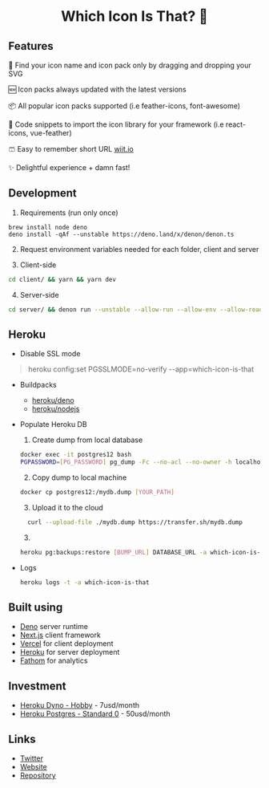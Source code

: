 <div align="center">
  <h1>Which Icon Is That? 🤔</h1>
</div>

## Features

🔎 Find your icon name and icon pack only by dragging and dropping your SVG

🆕 Icon packs always updated with the latest versions

📦 All popular icon packs supported (i.e feather-icons, font-awesome)

📎 Code snippets to import the icon library for your framework (i.e react-icons, vue-feather)

🩳 Easy to remember short URL [wiit.io](https://wiit.io)

✨ Delightful experience + damn fast!

## Development

1. Requirements (run only once)

```
brew install node deno
deno install -qAf --unstable https://deno.land/x/denon/denon.ts
```

2. Request environment variables needed for each folder, client and server

3. Client-side

```bash
cd client/ && yarn && yarn dev
```

4. Server-side

```bash
cd server/ && denon run --unstable --allow-run --allow-env --allow-read --allow-write --allow-net app.ts
```

## Heroku

- Disable SSL mode

> heroku config:set PGSSLMODE=no-verify --app=which-icon-is-that

- Buildpacks

  - [heroku/deno](https://github.com/chibat/heroku-buildpack-deno.git)
  - [heroku/nodejs](https://elements.heroku.com/buildpacks/heroku/heroku-buildpack-nodejs)

- Populate Heroku DB

  1. Create dump from local database

  ```bash
  docker exec -it postgres12 bash
  PGPASSWORD=[PG_PASSWORD] pg_dump -Fc --no-acl --no-owner -h localhost -U [PG_USER] wiit > mydb.dump
  ```

  2. Copy dump to local machine

  ```bash
  docker cp postgres12:/mydb.dump [YOUR_PATH]
  ```

  3. Upload it to the cloud

  ```bash
    curl --upload-file ./mydb.dump https://transfer.sh/mydb.dump
  ```

  3.

  ```bash
  heroku pg:backups:restore [BUMP_URL] DATABASE_URL -a which-icon-is-that --confirm which-icon-is-that
  ```

- Logs

  ```bash
  heroku logs -t -a which-icon-is-that
  ```

## Built using

- [Deno](https://deno.land) server runtime
- [Next.js](https://nextjs.org) client framework
- [Vercel](https://vercel.com) for client deployment
- [Heroku](https://www.heroku.com) for server deployment
- [Fathom](https://usefathom.com) for analytics

## Investment

- [Heroku Dyno - Hobby](https://www.heroku.com/pricing#containers) - 7usd/month
- [Heroku Postgres - Standard 0](https://elements.heroku.com/addons/heroku-postgresql) - 50usd/month

## Links

- [Twitter](https://twitter.com/whichiconisthat)
- [Website](https://www.whichiconisthat.com)
- [Repository](https://github.com/lndgalante/which-icon-is-that)
